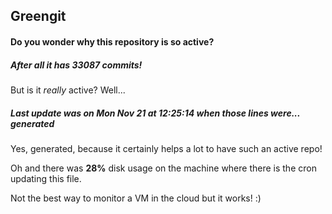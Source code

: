## Greengit

#### Do you wonder why this repository is so active?

##### After all it has 33087 commits!

But is it *really* active? Well...

##### Last update was on Mon Nov 21 at 12:25:14 when those lines were... generated

Yes, generated, because it certainly helps a lot to have such an active repo!

Oh and there was **28%** disk usage on the machine
where there is the cron updating this file.

Not the best way to monitor a VM in the cloud but it works! :)
